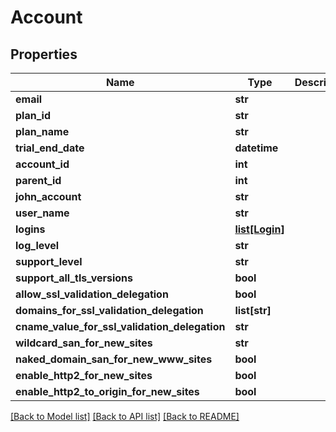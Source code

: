 # Account

## Properties
Name | Type | Description | Notes
------------ | ------------- | ------------- | -------------
**email** | **str** |  | [optional] 
**plan_id** | **str** |  | [optional] 
**plan_name** | **str** |  | [optional] 
**trial_end_date** | **datetime** |  | [optional] 
**account_id** | **int** |  | [optional] 
**parent_id** | **int** |  | [optional] 
**john_account** | **str** |  | [optional] 
**user_name** | **str** |  | [optional] 
**logins** | [**list[Login]**](Login.md) |  | [optional] 
**log_level** | **str** |  | [optional] 
**support_level** | **str** |  | [optional] 
**support_all_tls_versions** | **bool** |  | [optional] 
**allow_ssl_validation_delegation** | **bool** |  | [optional] 
**domains_for_ssl_validation_delegation** | **list[str]** |  | [optional] 
**cname_value_for_ssl_validation_delegation** | **str** |  | [optional] 
**wildcard_san_for_new_sites** | **str** |  | [optional] 
**naked_domain_san_for_new_www_sites** | **bool** |  | [optional] 
**enable_http2_for_new_sites** | **bool** |  | [optional] 
**enable_http2_to_origin_for_new_sites** | **bool** |  | [optional] 

[[Back to Model list]](../README.md#documentation-for-models) [[Back to API list]](../README.md#documentation-for-api-endpoints) [[Back to README]](../README.md)

